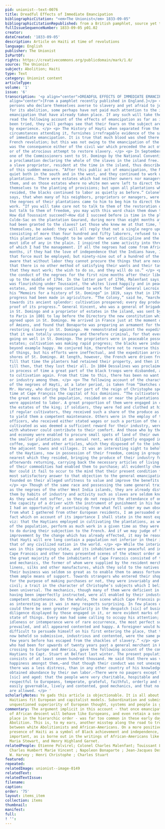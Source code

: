 ```yaml
---
pid: unionist--text-0076
title: Dreadful Effects of Immediate Emancipation
bibliographicCitation: "<em>The Unionist</em> 1833-09-05"
bibliographicCitationRepublished: from a British pamphlet, source yet to be researched
fullIssueSequenceNumber: 1833-09-05 p01.02
creator: 
dateCreated: '1833-09-05'
description: Article on Haiti at time of revolutions
language: English
publisher: The Unionist
IsPartOf: 
rights: https://creativecommons.org/publicdomain/mark/1.0/
source: The Unionist
subject: Abolition; Haiti
type: Text
category: Unionist content
articleType: 
volume: '1'
issue: '6'
transcription: '<p align="center">DREADFUL EFFECTS OF IMMEDIATE EMANCIPATION</p> <p
  align="center">[From a pamphlet recently published in England.}</p> <p> Of the many
  persons who declare themselves averse to slavery and yet afraid to join in measures
  for its abolition, some perhaps have not paid much attention to the instances of
  emancipation that have already taken place. If any such will take the trouble to
  read the following account of the effects of emancipation as far as it has hitherto
  been tried, they will perhaps see that their fears on the subject are not justified
  by experience. </p> <p> The History of Hayti when separated from the accidental
  circumstances attending it, furnishes irrefragable evidence of the safety and advantage
  of immediate emancipation. It is true that much blood was shed there during the
  French revolution; but this was not owing to the emancipation of the slaves, but
  was the consequence either of the civil war which preceded the act of emancipation;
  or of the atrocious attempt to restore slavery. </p> <p> In September, 1793, Polvirel,
  one of the Commissioners sent to St. Domingo by the National Convention, issues
  a proclamation declaring the whole of the slaves in the island free. Colonel Malenfant,
  a slave proprietor, resident at the time in the island, thus describes the effects
  of this sudden measure. “After this public act of emancipation, the Negroes remained
  quiet both in the south and in the west, and they continued to work upon all the
  plantations. There were estates which had neither owners nor managers resident upon
  them, and on those estates where no white men were left to direct them, they betook
  themselves to the planting of provisions; but upon all plantations where the whites
  resided, the blacks continued to labor as quietly as before.” Colonel Malenfant
  says, that when many of his neighbors, proprietors or managers, were in prison,
  the negroes of their plantations came to him to beg him to direct them in their
  work. “If you will take care not to talk to them of the restoration of slavery,
  but talk to them of freedom, you may with this word chain them down to their labor.
  How did Toussaint succeed?—How did I succeed before is time in the plain of the
  Culde-Sac on the plantation Gourand, during more than eight months after liberty
  had been granted to the slaves? Let those who knew me at that time, let the blacks
  themselves, be asked: they will all reply that not a single negro upon that plantation,
  consisting of more than four hundred and fifty laborers, refused to work: and yet
  this plantation was thought to be under the worst discipline and the slaves the
  most idle of any in the plain. I inspired the same activity into three other plantations
  of which I had the management. If all the negroes had come from Africa within six
  months, if they had the love of independence that the Indians have, I should own
  that force must be employed; but ninety-nine out of a hundred of the blacks are
  aware that without labor they cannot procure the things that are necessary for them;
  that there is no other method of satisfying their wants and their tastes. They know
  that they must work; the wish to do so, and they will do so.” </p> <p> Such was
  the conduct of the negroes for the first nine months after their liberation, or
  up to the middle of 1794. In the latter part of 1796, Malenfant says, “The colony
  was flourishing under Toussaint, the whites lived happily and in peace upon their
  estates, and the negroes continued to work for them” General Lecroix who published
  his “Memoirs for a history of St. Domingo” in 1819, says that in 1797 the most wonderful
  progress had been made in agriculture. “The Colony,” said he, “marched as by enchantment
  towards its ancient splendor: cultivation prospered; every day produced perceptible
  proof of its progress.” General Vincent, who was a general of brigade of artillery
  in St. Domingo and a proprietor of estates in the island, was sent by Toussaint
  to Paris in 1801 to lay before the Directory the new constitution which had been
  agreed upon in St. Domingo. He arrived in France just at the moment of the peace
  of Amiens, and found that Bonaparte was preparing an armament for the purpose of
  restoring slavery in St. Domingo. He remonstrated against the expedition; he stated
  that it was totally unnecessary and therefore criminal, for that every thing was
  going on well in St. Domingo. The proprietors were in peaceable possessions of their
  estates; cultivation was making rapid progress; the blacks were industrious and
  beyond example happy. He conjured him, therefore not to reverse this beautiful state
  of things, but his efforts were ineffectual, and the expedition arrived upon the
  shores of St. Domingo. At length, however, the French were driven from the island.
  Till that time the planters had retained their property, and then it was, and not
  till then, that they lost their all. In 1804 Dessalines was proclaimed Emperor;
  in process of time a great part of the black troops were disbanded, and returned
  to cultivation again. From that time to this, there has been no want of subordination
  or industry among them. </p> <p> The following account of the character and condition
  of the negroes of Hayti, at a later period, is taken from “Sketches of Hayti” by
  Mr. Harvey, who during the latter part of the reign of Christophe spent a considerable
  time at Cape François the capital of his dominions. “The cultivators who formed
  the great mass of the population, resided on or near the plantations of which they
  were appointed to labor. A great proportion of them were engaged in cultivating
  the estates of the king; if soldiers, they were fed and clothed at his expense;
  if regular cultivators, they received such a share of the produce as was fully adequate
  to yield them a competent maintenance. Others were in the employ of the nobles and
  officers, who received either stated wages or such a portion of the article they
  cultivated as was deemed a sufficient reward for their industry, were equally supplied
  with whatever could contribute to their comfort. And those who by their exertions
  and economy were enabled to procure small spots of land of their own or to hold
  the smaller plantations at an annual rent, were diligently engaged in cultivating
  coffee, sugar, and other articles, which they disposed of to the inhabitants of
  the adjacent towns and villages. It was an interesting sight to behold this class
  of the Haytians, now in possession of their freedom, coming in groups to the market
  nearest which they resided, bringing the produce of their industry for sale; and
  afterwards returning, carrying back the necessary articles of living which the disposal
  of their commodities had enabled them to purchase; all evidently cheerful and happy.
  Nor could it fail to occur to the mind that their present condition furnished the
  most satisfactory answer to that objection to the general emancipation of slaves,
  founded on their alleged unfitness to value and improve the benefits of liberty.
  </p> <p> Though of the same race and possessing the same general traits of character
  as the negroes of the other West India islands, they are already distinguished from
  them by habits of industry and activity such as slaves are seldom known to exhibit.
  As they would not suffer, so they do not require the attendance of one acting in
  the capacity of a driver with the instrument of punishment in his hand.—As far as
  I had an opportunity of ascertaining from what fell under my own observation, and
  from what I gathered from other European residents, I am persuaded of one general
  fact which on account of its importance I shall state in the most explicit terms,
  viz: that the Haytians employed in cultivating the plantations, as well as the rest
  of the population, perform as much work in a given time as they were accustomed
  to do during their subjection to the French. And if we may judge of their future
  improvement by the change which has already effected, it may be reasonably anticipated
  that Hayti will ere long contain a population not inferior in their industry to
  that of any civilized nation in the world. </p> <p> While the interior of this island
  was in this improving state, and its inhabitants were peaceful and industrious,
  Cape Francois and other towns presented scenes of the utmost order and activity:
  the great majority of the inhabitants of Cape Francois consisted of trades-people
  and mechanics, the former of whom were supplied by the resident merchants with cloths,
  linens, silks and other manufactures, which they sold to the natives in small quantities.
  Their business was seldom so great as to enable them to amass fortunes, but it afforded
  them ample means of support. Towards strangers who entered their shops, whether
  for the purpose of making purchases or not, they were invariably and remarkably
  civil; a trait in the character of Christophe’s subjects which I believe to have
  been universal. The mechanics, though many of them were deficient in skill from
  having been imperfectly instructed, were all enabled by their industry to gain a
  competent maintenance. On the whole, the scene which Cape Francois presented was
  as interesting as it was in many respects surprising. In few places of commerce
  could there be seen greater regularity in the despatch [sic] of business, greater
  diligence displayed by those engaged in it, or more evident marks of a prosperous
  state of things. Every man had some calling to occupy his attention; instances of
  idleness or intemperance were of rare occurrence, the most perfect subordination
  prevailed, and all appeared contented and happy. A foreigner would have found it
  difficult to persuade himself on his first entering the place, that the people he
  now beheld so submissive, industrious and contented, were the same people who a
  few years before has escaped from the shackles of slavery.” </p> <p> A gentleman
  who had been for upwards of twenty years past a general merchant in Hayti, frequently
  crossing to Europe and America, gave the following account of the condition of the
  Haytians to Capt. Stuart at Belfast last winter. The present population he supposes
  consists of at least seven hundred thousand. He said that there was very universal
  happiness amongst them,—and that though their conduct was not unexceptionable, yet
  there was a less distress, than in any other country of his knowledge. That they
  obtained abundance by their own labor.—There were no paupers except the decrepid
  [sic] and aged: that the people were very charitable, hospitable and kind, very
  respectful to Europeans, temperate, grateful, faithful, orderly and submissive,
  easily governable, lively and contented, good mechanics, and that no corporal punishments
  are allowed. </p> '
scholarlyNotes: Ye gads this article is objectionable. It is all about how much the
  Haitians fit European and capitalist models. Subordination and submission, and the
  unquestioned superiority of European thought, systems and people is grating.
commentary: The argument implicit in this account - that once emancipated, people
  of African descent will behave like Europeans, and even retain a sense of their
  place in the hierarchic order - was far too common in these early days of Immediate
  Abolition. This is, to my ears, another misstep along the road to true allyship
  between white Abolitionists and African-Americans. On a more positive note, the
  presence of Haiti as a symbol of Black achievement and independence, was always
  important, as is borne out in the writings of African-Americans like David Walker,
  Maria Stewart, and Henry Highland Garnet.
relatedPeople: Étienne Polvirel; Colonel Charles Malenfant; Touissant Louverture;
  Charles Humbert Marie Vincent ; Napoleon Bonaparte ; Jean-Jacques Dessalines ; William
  W. Harvey ; Henri Christophe ; Charles Stuart
featured: 
repeated: 
relatedImage: unionist--image-0149
relatedText: 
relatedTextIssue: 
filename: 
caption: 
order: '75'
layout: items_item
collection: items
thumbnail: 
manifest: 
full: 
! '': 
---
```

